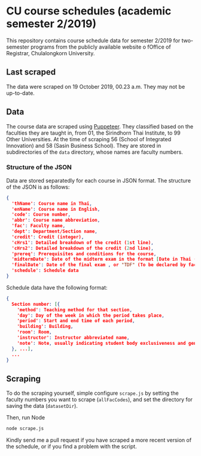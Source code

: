 # CU course schedules (academic semester 2/2019)
This repository contains course schedule data for semester 2/2019 for two-semester programs from the publicly available website o fOffice of Registrar, Chulalongkorn University. 

## Last scraped
The data were scraped on 19 October 2019, 00.23 a.m. They may not be up-to-date. 

## Data
The course data are scraped using [Puppeteer](https://github.com/GoogleChrome/puppeteer/). They classified based on the faculties they are taught in, from 01, the Sirindhorn Thai Institute, to 99 Other Universities. At the time of scraping 56 (School of Integrated Innovation) and 58 (Sasin Business School). They are stored in subdirectories of the `data` directory, whose names are faculty numbers. 

### Structure of the JSON
Data are stored separatedly for each course in JSON format. The structure of the JSON is as follows:

```JSON
{
  'thName': Course name in Thai,
  'enName': Course name in English,
  'code': Course number,
  'abbr': Course name abbreviation,
  'fac': Faculty name,
  'dept': Department/Section name,
  'credit': Credit (integer),
  'cHrs1': Detailed breakdown of the credit (1st line),
  'cHrs2': Detailed breakdown of the credit (2nd line),
  'prereq': Prerequisites and conditions for the course,
  'midtermDate': Date of the midterm exam in the format [Date in Thai (C.E.), Start time, End time] , or "TDF" (To be declared by faculty),
  'finalDate': Date of the final exam , or "TDF" (To be declared by faculty),
  'schedule': Schedule data
}
```
Schedule data have the following format:

```JSON
{
  Section number: [{
    'method': Teaching method for that section,
    'day': Day of the week in which the period takes place,
    'period': Start and end time of each period,
    'building': Building,
    'room': Room,
    'instructor': Instructor abbreviated name,
    'note': Note, usually indicating student body exclusiveness and gen-ed status of the course
  }, ...],
  ...
}
```

## Scraping 
To do the scraping yourself, simple configure `scrape.js` by setting the faculty numbers you want to scrape (`allFacCodes`), and set the directory for saving the data (`datasetDir`).

Then, run Node

```bash
node scrape.js
```
Kindly send me a pull request if you have scraped a more recent version of the schedule, or if you find a problem with the script.
